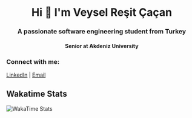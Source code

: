 <h1 align="center">Hi 👋 I'm Veysel Reşit Çaçan</h1>
<h3 align="center">A passionate software engineering student from Turkey</h3>
<h4 align="center">Senior at Akdeniz University</h4>


<h3 align="left">Connect with me:</h3>
<p align="left">
  <a href="https://linkedin.com/in/veysel reşit çaçan" target="_blank">LinkedIn</a> |
  <a href="mailto:veyselr.cacan@gmail.com" target="_blank">Email</a>
</p>

## Wakatime Stats
![WakaTime Stats](https://wakatime.com/share/@018e6765-4740-429c-b3f2-2f4a41c8f3de/245e7826-b4f7-4514-8362-84af71ce480a.svg)




